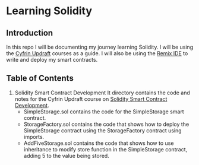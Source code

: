 # Learning Solidity

## Introduction
In this repo I will be documenting my journey learning Solidity. I will be using the [Cyfrin Updraft](https://updraft.cyfrin.io/) courses as a guide. I will also be using the [Remix IDE](https://remix.ethereum.org/) to write and deploy my smart contracts.

## Table of Contents
1. Solidity Smart Contract Development
    It directory contains the code and notes for the Cyfrin Updraft course on [Solidity Smart Contract Development](https://updraft.cyfrin.io/courses/solidity).
    - SimpleStorage.sol contains the code for the SimpleStorage smart contract.
    - StorageFactory.sol contains the code that shows how to deploy the SimpleStorage contract using the StorageFactory contract using imports.
    - AddFiveStorage.sol contains the code that shows how to use inheritance to modify store function in the SimpleStorage contract, adding 5 to the value being stored.